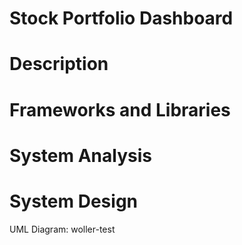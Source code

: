 # Stock Portfolio Dashboard

# Description

# Frameworks and Libraries

# System Analysis

# System Design

UML Diagram: woller-test